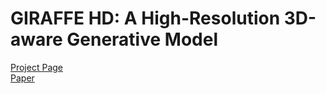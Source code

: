 # GIRAFFE HD: A High-Resolution 3D-aware Generative Model

[Project Page](https://austinxy.github.io/project-pages/giraffehd/)  
[Paper](https://arxiv.org/abs/2203.14954)
